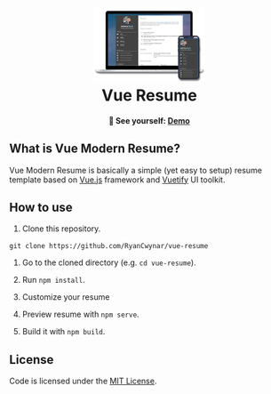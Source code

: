 <h1 align="center">
  <br>
  <a target="_blank" href="https://ryancwynar.com/resume/">
    <img src="src/assets/logo.png" alt="Markdownify" width="200">
  </a>
  <br>
  Vue Resume
  <br>
</h1>

<h4 align="center">
  🚀 See yourself:
  <a href="https://ryancwynar.com/resume">
     Demo
  </a>
</h4>


## What is Vue Modern Resume?
Vue Modern Resume is basically a simple (yet easy to setup) resume template based on <a href="https://vuejs.org/">Vue.js</a> framework and <a href="https://vuetifyjs.com/">Vuetify</a> UI toolkit.



## How to use

1. Clone this repository.
```
git clone https://github.com/RyanCwynar/vue-resume
```

1. Go to the cloned directory (e.g. `cd vue-resume`).

2. Run `npm install`.

3. Customize your resume

4. Preview resume with `npm serve`.

5. Build it with `npm build`.

## License
Code is licensed under the [MIT License](LICENSE).

